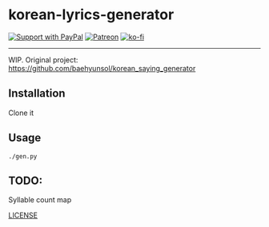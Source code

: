 # korean-lyrics-generator

[![Support with PayPal](https://img.shields.io/badge/paypal-donate-yellow.png)](https://paypal.me/zacanger) [![Patreon](https://img.shields.io/badge/patreon-donate-yellow.svg)](https://www.patreon.com/zacanger) [![ko-fi](https://img.shields.io/badge/donate-KoFi-yellow.svg)](https://ko-fi.com/U7U2110VB)

--------

WIP. Original project: <https://github.com/baehyunsol/korean_saying_generator>

## Installation

Clone it

## Usage

`./gen.py`

## TODO:

Syllable count map

[LICENSE](./LICENSE.md)
